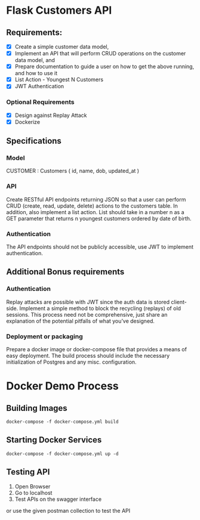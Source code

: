 # Flask Customers API 

## Requirements:

- [x] Create a simple customer data model,
- [x] Implement an API that will perform CRUD operations on the customer data model, and
- [x] Prepare documentation to guide a user on how to get the above running, and how to use it
- [x] List Action - Youngest N Customers
- [x] JWT Authentication 

### Optional Requirements
- [x] Design against Replay Attack
- [x] Dockerize

## Specifications

### Model
CUSTOMER :
Customers (
id,
name,
dob,
updated_at
)

### API
Create RESTful API endpoints returning JSON so that a user can perform CRUD (create, read, update, delete) actions to the customers table. In addition, also implement a list action. List should take in a number n as a GET parameter that returns n youngest customers ordered by date of birth.


### Authentication
The API endpoints should not be publicly accessible, use JWT to implement authentication.


## Additional Bonus requirements

### Authentication
Replay attacks are possible with JWT since the auth data is stored client-side. Implement a simple method to block the recycling (replays) of old sessions. This process need not be comprehensive, just share an explanation of the potential pitfalls of what you’ve designed.


### Deployment or packaging
Prepare a docker image or docker-compose file that provides a means of easy deployment.
The build process should include the necessary initialization of Postgres and any misc. configuration.

# Docker Demo Process

## Building Images

`docker-compose -f docker-compose.yml build`

## Starting Docker Services

`docker-compose -f docker-compose.yml up -d`

## Testing API

1. Open Browser
2. Go to localhost
3. Test APIs on the swagger interface

or use the given postman collection to test the API




